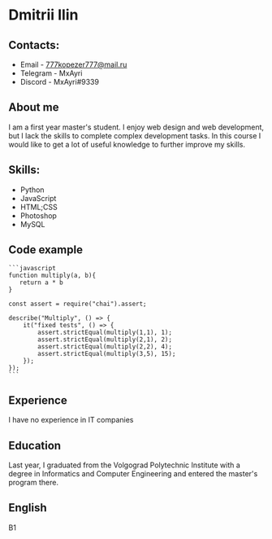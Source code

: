 # Dmitrii Ilin
## Contacts: ##
* Email - 777kopezer777@mail.ru
* Telegram - MxAyri
* Discord - MxAyri#9339
## About me ##
I am a first year master's student. I enjoy web design and web development, but I lack the skills to complete complex development tasks. In this course I would like to get a lot of useful knowledge to further improve my skills.
## Skills: ##
* Python
* JavaScript
* HTML;CSS
* Photoshop
* MySQL
## Code example ##
    ```javascript
    function multiply(a, b){
       return a * b
    }

    const assert = require("chai").assert;

    describe("Multiply", () => {
        it("fixed tests", () => {
            assert.strictEqual(multiply(1,1), 1);
            assert.strictEqual(multiply(2,1), 2);
            assert.strictEqual(multiply(2,2), 4);
            assert.strictEqual(multiply(3,5), 15);   
        });
    });
    ```

## Experience ##
I have no experience in IT companies
## Education
Last year, I graduated from the Volgograd Polytechnic Institute with a degree in Informatics and Computer Engineering and entered the master's program there.
## English ## 
B1